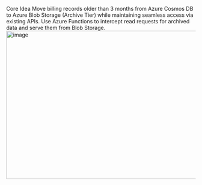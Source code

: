 Core Idea
Move billing records older than 3 months from Azure Cosmos DB to Azure Blob Storage (Archive Tier) while maintaining seamless access via existing APIs. Use Azure Functions to intercept read requests for archived data and serve them from Blob Storage.
<img width="760" height="396" alt="image" src="https://github.com/user-attachments/assets/8677a6b3-1ba2-4799-bf95-09e7bd722dd4" />


